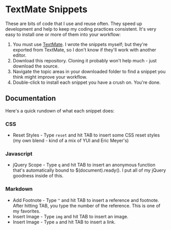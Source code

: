 # TextMate Snippets
These are bits of code that I use and reuse often. They speed up development and help to keep my coding practices consistent. It's very easy to install one or more of them into your workflow:

1. You must use [TextMate](http://macromates.com). I wrote the snippets myself; but they're exported from TextMate, so I don't know if they'll work with another editor.
2. Download this repository. Cloning it probably won't help much - just download the source.
3. Navigate the topic areas in your downloaded folder to find a snippet you think might improve your workflow.
4. Double-click to install each snippet you have a crush on. You're done.

## Documentation
Here's a quick rundown of what each snippet does:

### CSS
- Reset Styles - Type `reset` and hit TAB to insert some CSS reset styles (my own blend - kind of a mix of YUI and Eric Meyer's)

### Javascript
- jQuery Scope - Type `q` and hit TAB to insert an anonymous function that's automatically bound to $(document).ready(). I put all of my jQuery goodness inside of this.

### Markdown
- Add Footnote - Type `^` and hit TAB to insert a reference and footnote. After hitting TAB, you type the number of the reference. This is one of my favorites.
- Insert Image - Type `img` and hit TAB to insert an image.
- Insert Image - Type `a` and hit TAB to insert a link.